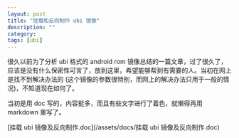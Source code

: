 ```yaml
---
layout: post
title: "挂载和反向制作 ubi 镜像"
description: ""
category: 
tags: [ubi]
---
```


很久以前为了分析 ubi 格式的 android rom 镜像总结的一篇文章，过了很久了，应该是没有什么保密性可言了，放到这里，希望能够帮到有需要的人。当初在网上是找不到解决办法的 (这个镜像的参数很特别，而网上的解决办法只用于一般的情况)，不知道现在如何了。

当初是用 doc 写的，内容挺多，而且有些文字进行了着色，就懒得再用 markdown 重写了。

[挂载 ubi 镜像及反向制作.doc](/assets/docs/挂载 ubi 镜像及反向制作.doc)
